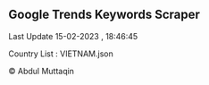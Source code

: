 

## Google Trends Keywords Scraper 
 
Last Update 15-02-2023 , 18:46:45

Country List :
VIETNAM.json



© Abdul Muttaqin 
